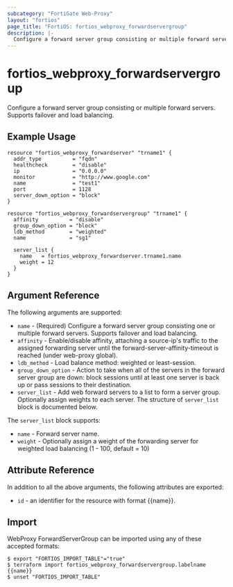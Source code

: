```yaml
---
subcategory: "FortiGate Web-Proxy"
layout: "fortios"
page_title: "FortiOS: fortios_webproxy_forwardservergroup"
description: |-
  Configure a forward server group consisting or multiple forward servers. Supports failover and load balancing.
---
```


# fortios_webproxy_forwardservergroup
Configure a forward server group consisting or multiple forward servers. Supports failover and load balancing.

## Example Usage

```hcl
resource "fortios_webproxy_forwardserver" "trname1" {
  addr_type          = "fqdn"
  healthcheck        = "disable"
  ip                 = "0.0.0.0"
  monitor            = "http://www.google.com"
  name               = "test1"
  port               = 1128
  server_down_option = "block"
}

resource "fortios_webproxy_forwardservergroup" "trname1" {
  affinity          = "disable"
  group_down_option = "block"
  ldb_method        = "weighted"
  name              = "sg1"

  server_list {
    name   = fortios_webproxy_forwardserver.trname1.name
    weight = 12
  }
}
```

## Argument Reference

The following arguments are supported:

* `name` - (Required) Configure a forward server group consisting one or multiple forward servers. Supports failover and load balancing.
* `affinity` - Enable/disable affinity, attaching a source-ip's traffic to the assigned forwarding server until the forward-server-affinity-timeout is reached (under web-proxy global).
* `ldb_method` - Load balance method: weighted or least-session.
* `group_down_option` - Action to take when all of the servers in the forward server group are down: block sessions until at least one server is back up or pass sessions to their destination.
* `server_list` - Add web forward servers to a list to form a server group. Optionally assign weights to each server. The structure of `server_list` block is documented below.

The `server_list` block supports:

* `name` - Forward server name.
* `weight` - Optionally assign a weight of the forwarding server for weighted load balancing (1 - 100, default = 10)


## Attribute Reference

In addition to all the above arguments, the following attributes are exported:
* `id` - an identifier for the resource with format {{name}}.

## Import

WebProxy ForwardServerGroup can be imported using any of these accepted formats:
```
$ export "FORTIOS_IMPORT_TABLE"="true"
$ terraform import fortios_webproxy_forwardservergroup.labelname {{name}}
$ unset "FORTIOS_IMPORT_TABLE"
```

